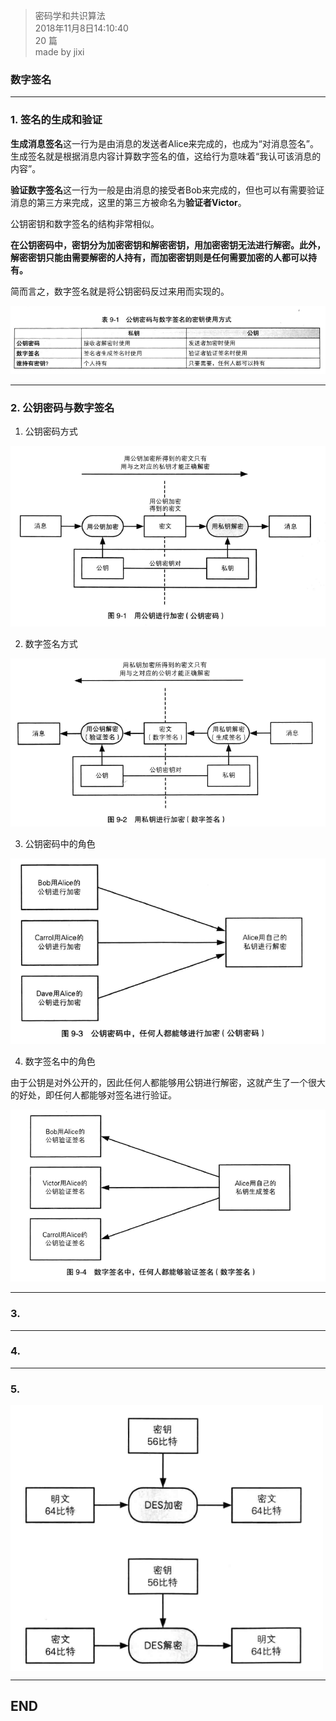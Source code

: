 > 密码学和共识算法  
> 2018年11月8日14:10:40       
> 20 篇  
>made by jixi

### 数字签名


----------


### 1. 签名的生成和验证

<b>生成消息签名</b>这一行为是由消息的发送者Alice来完成的，也成为“对消息签名”。生成签名就是根据消息内容计算数字签名的值，这给行为意味着“我认可该消息的内容”。  

<b>验证数字签名</b>这一行为一般是由消息的接受者Bob来完成的，但也可以有需要验证消息的第三方来完成，这里的第三方被命名为<b>验证者Victor</b>。  

公钥密钥和数字签名的结构非常相似。  

<b>在公钥密码中，密钥分为加密密钥和解密密钥，用加密密钥无法进行解密。此外，解密密钥只能由需要解密的人持有，而加密密钥则是任何需要加密的人都可以持有。</b>  


简而言之，数字签名就是将公钥密码反过来用而实现的。  

![enter description here](https://www.github.com/jixiyu/images3/raw/master/小书匠/1541660026894.png)

----------

### 2. 公钥密码与数字签名  

1. 公钥密码方式  

![enter description here](https://www.github.com/jixiyu/images3/raw/master/小书匠/1541660128189.png)  

2. 数字签名方式  

![enter description here](https://www.github.com/jixiyu/images3/raw/master/小书匠/1541660167682.png)  

3. 公钥密码中的角色  

![enter description here](https://www.github.com/jixiyu/images3/raw/master/小书匠/1541660254117.png)

4. 数字签名中的角色  

由于公钥是对外公开的，因此任何人都能够用公钥进行解密，这就产生了一个很大的好处，即任何人都能够对签名进行验证。  

![enter description here](https://www.github.com/jixiyu/images3/raw/master/小书匠/1541660268668.png)

----------

### 3. 


----------

### 4. 


----------

### 5. 


<img src="https://www.github.com/jixiyu/images3/raw/master/小书匠/1541557686265.png" width="500" hegiht="500" align="center" /> 

----------
## END

